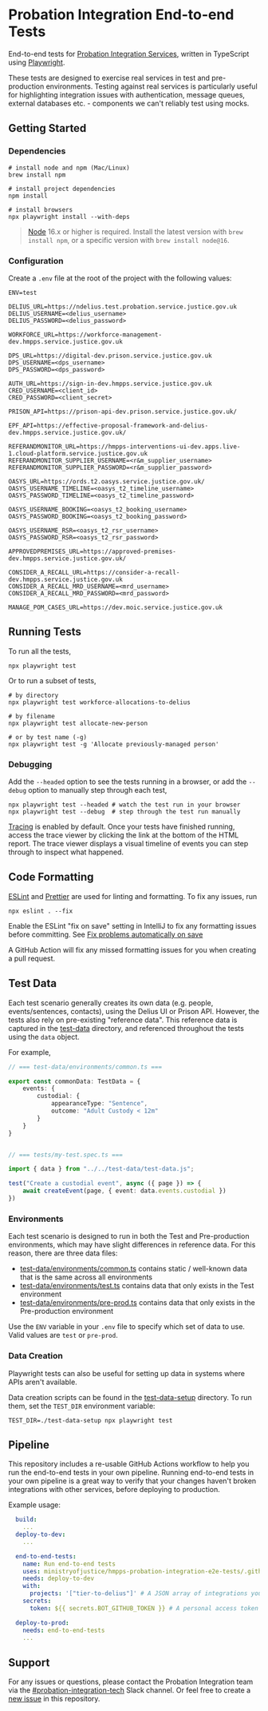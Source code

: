 # Probation Integration End-to-end Tests

End-to-end tests
for [Probation Integration Services](https://github.com/ministryofjustice/hmpps-probation-integration-services),
written in TypeScript using [Playwright](https://playwright.dev).

These tests are designed to exercise real services in test and pre-production environments.
Testing against real services is particularly useful for highlighting integration issues with authentication, message
queues, external databases etc. - components we can't reliably test using mocks.

## Getting Started

### Dependencies

```shell
# install node and npm (Mac/Linux)
brew install npm

# install project dependencies
npm install

# install browsers
npx playwright install --with-deps
```

> [Node](https://nodejs.org/en/) 16.x or higher is required.
Install the latest version with `brew install npm`, or a specific version with `brew install node@16`.

### Configuration

Create a `.env` file at the root of the project with the following values:

```
ENV=test

DELIUS_URL=https://ndelius.test.probation.service.justice.gov.uk
DELIUS_USERNAME=<delius_username>
DELIUS_PASSWORD=<delius_password>

WORKFORCE_URL=https://workforce-management-dev.hmpps.service.justice.gov.uk

DPS_URL=https://digital-dev.prison.service.justice.gov.uk
DPS_USERNAME=<dps_username>
DPS_PASSWORD=<dps_password>

AUTH_URL=https://sign-in-dev.hmpps.service.justice.gov.uk
CRED_USERNAME=<client_id>
CRED_PASSWORD=<client_secret>

PRISON_API=https://prison-api-dev.prison.service.justice.gov.uk/

EPF_API=https://effective-proposal-framework-and-delius-dev.hmpps.service.justice.gov.uk/

REFERANDMONITOR_URL=https://hmpps-interventions-ui-dev.apps.live-1.cloud-platform.service.justice.gov.uk
REFERANDMONITOR_SUPPLIER_USERNAME=<r&m_supplier_username>
REFERANDMONITOR_SUPPLIER_PASSWORD=<r&m_supplier_password>

OASYS_URL=https://ords.t2.oasys.service.justice.gov.uk/
OASYS_USERNAME_TIMELINE=<oasys_t2_timeline_username>
OASYS_PASSWORD_TIMELINE=<oasys_t2_timeline_password>

OASYS_USERNAME_BOOKING=<oasys_t2_booking_username>
OASYS_PASSWORD_BOOKING=<oasys_t2_booking_password>

OASYS_USERNAME_RSR=<oasys_t2_rsr_username>
OASYS_PASSWORD_RSR=<oasys_t2_rsr_password>

APPROVEDPREMISES_URL=https://approved-premises-dev.hmpps.service.justice.gov.uk/

CONSIDER_A_RECALL_URL=https://consider-a-recall-dev.hmpps.service.justice.gov.uk
CONSIDER_A_RECALL_MRD_USERNAME=<mrd_username>
CONSIDER_A_RECALL_MRD_PASSWORD=<mrd_password>

MANAGE_POM_CASES_URL=https://dev.moic.service.justice.gov.uk

```

## Running Tests

To run all the tests,

```shell
npx playwright test
```

Or to run a subset of tests,

```shell
# by directory
npx playwright test workforce-allocations-to-delius

# by filename
npx playwright test allocate-new-person

# or by test name (-g)
npx playwright test -g 'Allocate previously-managed person'
```

### Debugging

Add the `--headed` option to see the tests running in a browser, or add the `--debug` option to manually step through
each test,

```shell
npx playwright test --headed # watch the test run in your browser
npx playwright test --debug  # step through the test run manually
```

[Tracing](https://playwright.dev/docs/trace-viewer) is enabled by default.
Once your tests have finished running, access the trace viewer by clicking the link at the bottom of the HTML report.
The trace viewer displays a visual timeline of events you can step through to inspect what happened.

## Code Formatting

[ESLint](https://eslint.org/) and [Prettier](https://prettier.io/) are used for linting and formatting.
To fix any issues, run

```shell
npx eslint . --fix
```

Enable the ESLint "fix on save" setting in IntelliJ to fix any formatting issues before committing.
See [Fix problems automatically on save](https://www.jetbrains.com/help/idea/eslint.html#ws_eslint_configure_run_eslint_on_save)

A GitHub Action will fix any missed formatting issues for you when creating a pull request.

## Test Data

Each test scenario generally creates its own data (e.g. people, events/sentences, contacts), using the Delius UI or
Prison API.
However, the tests also rely on pre-existing "reference data".
This reference data is captured in the [test-data](./test-data) directory, and referenced throughout the tests using
the `data` object.

For example,

```typescript
// === test-data/environments/common.ts ===

export const commonData: TestData = {
    events: {
        custodial: {
            appearanceType: "Sentence",
            outcome: "Adult Custody < 12m"
        }
    }
}


// === tests/my-test.spec.ts ===

import { data } from "../../test-data/test-data.js";

test("Create a custodial event", async ({ page }) => {
    await createEvent(page, { event: data.events.custodial })
})
```

### Environments

Each test scenario is designed to run in both the Test and Pre-production environments, which may have slight
differences in reference data.
For this reason, there are three data files:

* [test-data/environments/common.ts](test-data/environments/common.ts) contains static / well-known data that is the
  same across all environments
* [test-data/environments/test.ts](test-data/environments/test.ts) contains data that only exists in the Test
  environment
* [test-data/environments/pre-prod.ts](test-data/environments/test.ts) contains data that only exists in the
  Pre-production environment

Use the `ENV` variable in your `.env` file to specify which set of data to use.
Valid values are `test` or `pre-prod`.

### Data Creation
Playwright tests can also be useful for setting up data in systems where APIs aren't available.

Data creation scripts can be found in the [test-data-setup](./test-data-setup) directory. 
To run them, set the `TEST_DIR` environment variable:

```shell
TEST_DIR=./test-data-setup npx playwright test
```

## Pipeline
This repository includes a re-usable GitHub Actions workflow to help you run the end-to-end tests in your own pipeline.
Running end-to-end tests in your own pipeline is a great way to verify that your changes haven't broken integrations with other services, before deploying to production.

Example usage:
```yaml
  build:
    ...
  deploy-to-dev:
    ...

  end-to-end-tests:
    name: Run end-to-end tests
    uses: ministryofjustice/hmpps-probation-integration-e2e-tests/.github/workflows/test-remote.yml@main
    needs: deploy-to-dev
    with:
      projects: '["tier-to-delius"]' # A JSON array of integrations you want to test
    secrets:
      token: ${{ secrets.BOT_GITHUB_TOKEN }} # A personal access token with "actions:write" permissions on the hmpps-probation-integration-e2e-tests repository

  deploy-to-prod:
    needs: end-to-end-tests
    ...

```


## Support

For any issues or questions, please contact the Probation Integration team via
the [#probation-integration-tech](https://mojdt.slack.com/archives/C02HQ4M2YQN)
Slack channel. Or feel free to create
a [new issue](https://github.com/ministryofjustice/hmpps-probation-integration-e2e-tests/issues/new)
in this repository.
